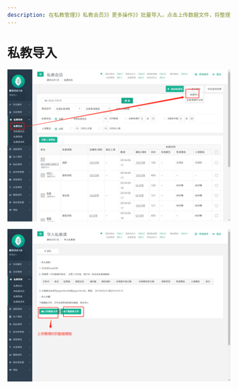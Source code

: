 ```yaml
---
description: 在私教管理》》私教会员》》更多操作》》批量导入。点击上传数据文件，将整理好的私教数据导入。
---
```


# 私教导入

![](../.gitbook/assets/1%20%2823%29.png)

![](../.gitbook/assets/2%20%285%29.png)

